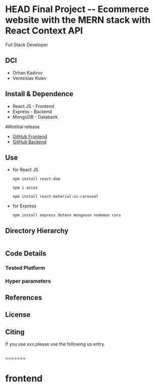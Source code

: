 HEAD
Final Project -- Ecommerce website with the MERN stack with React Context API
===
Full Stack Developer
## DCI 

- Orhan Kadirov
- Ventsislav Kolev


## Install & Dependence
- React JS - Frontend
- Express - Backend
- MongoDB - Databank

##Intitial release
- [GitHub Frontend](https://github.com/venskolev/matrixshop-frontend)
- [GitHub Backend](https://github.com/OrhanKadirov/matrixshop-backend)


## Use
- for React JS
  ```
  npm install react-dom
  ```
  ```
  npm i axios
  ```

  ```
  npm install react-material-ui-carousel
  ```

  
- for Express
  ```
  npm install express dotenv mongoose nodemon cors 
  ```



## Directory Hierarchy
```
```
## Code Details

### Tested Platform

### Hyper parameters

## References

  
## License

## Citing
If you use xxx,please use the following us entry.
```
```
=======
# frontend

